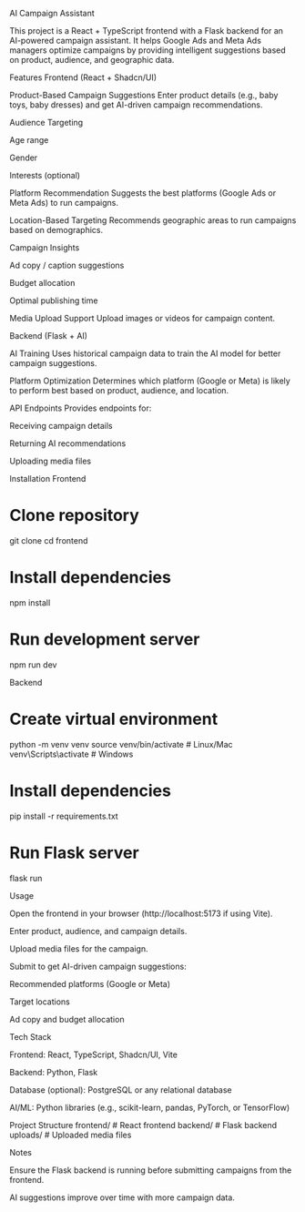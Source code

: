 AI Campaign Assistant

This project is a React + TypeScript frontend with a Flask backend for an AI-powered campaign assistant. It helps Google Ads and Meta Ads managers optimize campaigns by providing intelligent suggestions based on product, audience, and geographic data.

Features
Frontend (React + Shadcn/UI)

Product-Based Campaign Suggestions
Enter product details (e.g., baby toys, baby dresses) and get AI-driven campaign recommendations.

Audience Targeting

Age range

Gender

Interests (optional)

Platform Recommendation
Suggests the best platforms (Google Ads or Meta Ads) to run campaigns.

Location-Based Targeting
Recommends geographic areas to run campaigns based on demographics.

Campaign Insights

Ad copy / caption suggestions

Budget allocation

Optimal publishing time

Media Upload Support
Upload images or videos for campaign content.

Backend (Flask + AI)

AI Training
Uses historical campaign data to train the AI model for better campaign suggestions.

Platform Optimization
Determines which platform (Google or Meta) is likely to perform best based on product, audience, and location.

API Endpoints
Provides endpoints for:

Receiving campaign details

Returning AI recommendations

Uploading media files

Installation
Frontend
# Clone repository
git clone <repo-url>
cd frontend

# Install dependencies
npm install

# Run development server
npm run dev

Backend
# Create virtual environment
python -m venv venv
source venv/bin/activate  # Linux/Mac
venv\Scripts\activate     # Windows

# Install dependencies
pip install -r requirements.txt

# Run Flask server
flask run

Usage

Open the frontend in your browser (http://localhost:5173 if using Vite).

Enter product, audience, and campaign details.

Upload media files for the campaign.

Submit to get AI-driven campaign suggestions:

Recommended platforms (Google or Meta)

Target locations

Ad copy and budget allocation

Tech Stack

Frontend: React, TypeScript, Shadcn/UI, Vite

Backend: Python, Flask

Database (optional): PostgreSQL or any relational database

AI/ML: Python libraries (e.g., scikit-learn, pandas, PyTorch, or TensorFlow)

Project Structure
frontend/      # React frontend
backend/       # Flask backend
uploads/       # Uploaded media files

Notes

Ensure the Flask backend is running before submitting campaigns from the frontend.

AI suggestions improve over time with more campaign data.